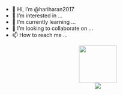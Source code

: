- 👋 Hi, I’m @hariharan2017
- 👀 I’m interested in ...
- 🌱 I’m currently learning ...
- 💞️ I’m looking to collaborate on ...
- 📫 How to reach me ...

<!---
hariharan2017/hariharan2017 is a ✨ special ✨ repository because its `README.md` (this file) appears on your GitHub profile.
You can click the Preview link to take a look at your changes.
--->
<div id="header" align="center">
  <img src="https://media.giphy.com/media/M9gbBd9nbDrOTu1Mqx/giphy.gif" width="100"/>
  <div id="badges" align="center>
    <a href="https://www.linkedin.com/in/hariharan-kannan-98a1b1191/">
      <img src="https://img.shields.io/badge/LinkedIn-blue?logo=linkedin&logoColor=white&style=plastic" />
    </a>
  </div>
</div>

